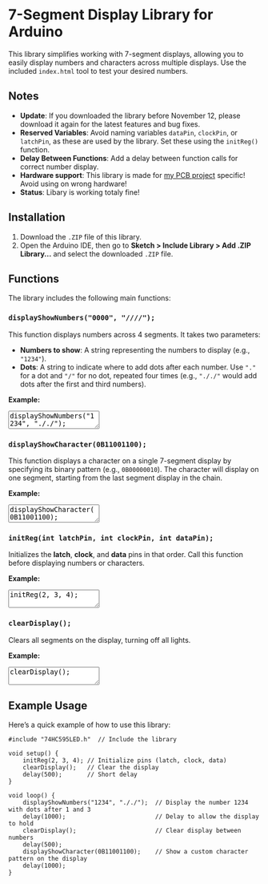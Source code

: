 # 7-Segment Display Library for Arduino

This library simplifies working with 7-segment displays, allowing you to easily display numbers and characters across multiple displays. Use the included `index.html` tool to test your desired numbers.

## Notes
- **Update**: If you downloaded the library before November 12, please download it again for the latest features and bug fixes.
- **Reserved Variables**: Avoid naming variables `dataPin`, `clockPin`, or `latchPin`, as these are used by the library. Set these using the `initReg()` function.
- **Delay Between Functions**: Add a delay between function calls for correct number display.
- **Hardware support**: This library is made for <a href="https://github.com/MidnightPavlaka635920/74HC595-PCB-project">my PCB project</a> specific! Avoid using on wrong hardware!
- **Status**: Libary is working totaly fine!
## Installation

1. Download the `.ZIP` file of this library.
2. Open the Arduino IDE, then go to **Sketch > Include Library > Add .ZIP Library...** and select the downloaded `.ZIP` file.

## Functions

The library includes the following main functions:

### `displayShowNumbers("0000", "////");`

This function displays numbers across 4 segments. It takes two parameters:
- **Numbers to show**: A string representing the numbers to display (e.g., `"1234"`).
- **Dots**: A string to indicate where to add dots after each number. Use `"."` for a dot and `"/"` for no dot, repeated four times (e.g., `"././"` would add dots after the first and third numbers).

**Example:**
<textarea readonly>
displayShowNumbers("1234", "././");
</textarea>

### `displayShowCharacter(0B11001100);`

This function displays a character on a single 7-segment display by specifying its binary pattern (e.g., `0B00000010`). The character will display on one segment, starting from the last segment display in the chain.

**Example:**
<textarea readonly>
displayShowCharacter(0B11001100);
</textarea>

### `initReg(int latchPin, int clockPin, int dataPin);`

Initializes the **latch**, **clock**, and **data** pins in that order. Call this function before displaying numbers or characters.

**Example:**
<textarea readonly>
initReg(2, 3, 4);
</textarea>

### `clearDisplay();`

Clears all segments on the display, turning off all lights.

**Example:**
<textarea readonly>
clearDisplay();
</textarea>

## Example Usage

Here’s a quick example of how to use this library:

``` arduino
#include "74HC595LED.h"  // Include the library

void setup() {
    initReg(2, 3, 4); // Initialize pins (latch, clock, data)
    clearDisplay();   // Clear the display
    delay(500);       // Short delay
}

void loop() {
    displayShowNumbers("1234", "././");  // Display the number 1234 with dots after 1 and 3
    delay(1000);                         // Delay to allow the display to hold
    clearDisplay();                      // Clear display between numbers
    delay(500);
    displayShowCharacter(0B11001100);    // Show a custom character pattern on the display
    delay(1000);
}
